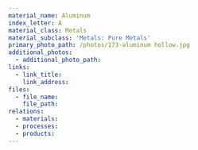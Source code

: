 ```yaml
---
material_name: Aluminum
index_letter: A
material_class: Metals
material_subclass: 'Metals: Pure Metals'
primary_photo_path: /photos/173-aluminum hollow.jpg
additional_photos:
  - additional_photo_path:
links:
  - link_title:
    link_address:
files:
  - file_name:
    file_path:
relations:
  - materials:
  - processes:
  - products:
---
```



